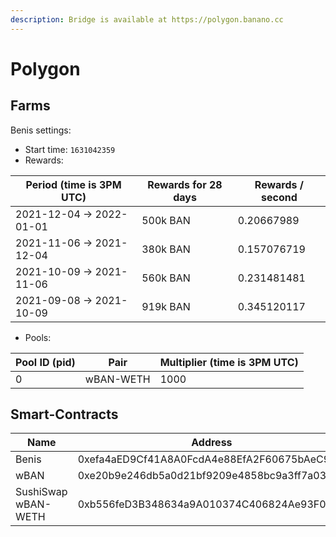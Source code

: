 ```yaml
---
description: Bridge is available at https://polygon.banano.cc
---
```


# Polygon

## Farms <a href="#farms" id="farms"></a>

Benis settings:

* Start time: `1631042359`
* Rewards:

| Period (time is 3PM UTC) | Rewards for 28 days | Rewards / second |
| ------------------------ | ------------------- | ---------------- |
| 2021-12-04 -> 2022-01-01 | 500k BAN            | 0.20667989       |
| 2021-11-06 -> 2021-12-04 | 380k BAN            | 0.157076719      |
| 2021-10-09 -> 2021-11-06 | 560k BAN            | 0.231481481      |
| 2021-09-08 -> 2021-10-09 | 919k BAN            | 0.345120117      |

* Pools:

| Pool ID (pid) | Pair      | Multiplier (time is 3PM UTC) |
| ------------- | --------- | ---------------------------- |
| 0             | wBAN-WETH | 1000                         |

## Smart-Contracts <a href="#smart-contracts" id="smart-contracts"></a>

| Name                | Address                                    |
| ------------------- | ------------------------------------------ |
| Benis               | 0xefa4aED9Cf41A8A0FcdA4e88EfA2F60675bAeC9F |
| wBAN                | 0xe20b9e246db5a0d21bf9209e4858bc9a3ff7a034 |
| SushiSwap wBAN-WETH | 0xb556feD3B348634a9A010374C406824Ae93F0CF8 |
